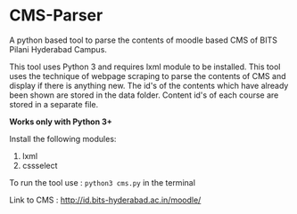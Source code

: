 # CMS-Parser
A python based tool to parse the contents of moodle based CMS of BITS Pilani Hyderabad Campus.

This tool uses Python 3 and requires lxml module to be installed. This tool uses the technique of webpage scraping to parse the contents of CMS and display if there is anything new. The id's of the contents which have already been shown are stored in the data folder. Content id's of each course are stored in a separate file.

__Works only with Python 3+__

Install the following modules:
1. lxml
2. cssselect

To run the tool use : `python3 cms.py` in the terminal

Link to CMS : http://id.bits-hyderabad.ac.in/moodle/
